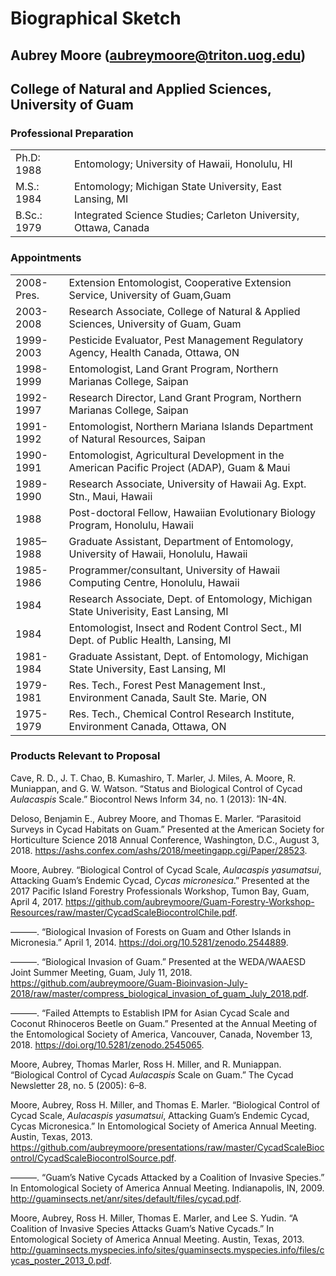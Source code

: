<!--- pandoc biosketch.md -f gfm -o biosketch.pdf -V geometry:margin=0.5in -V linkcolor:blue --->


# Biographical Sketch
## Aubrey Moore  (<aubreymoore@triton.uog.edu>)
## College of Natural and Applied Sciences, University of Guam

### Professional Preparation

|||
|:---|:---|
|Ph.D: 1988|Entomology; University of Hawaii, Honolulu, HI|
|M.S.: 1984|Entomology; Michigan State University, East Lansing, MI|
|B.Sc.: 1979|Integrated Science Studies; Carleton University, Ottawa, Canada|

### Appointments

|||
|:---|:---|
2008-Pres.|Extension Entomologist, Cooperative Extension Service, University of Guam,Guam
2003-2008 |Research Associate, College of Natural & Applied Sciences, University of Guam, Guam
1999-2003 |Pesticide Evaluator, Pest Management Regulatory Agency, Health Canada, Ottawa, ON
1998-1999  |Entomologist, Land Grant Program, Northern Marianas College, Saipan
1992-1997  |Research Director, Land Grant Program, Northern Marianas College, Saipan
1991-1992  |Entomologist, Northern Mariana Islands Department of Natural Resources, Saipan
1990-1991  |Entomologist, Agricultural Development in the American Pacific Project (ADAP), Guam & Maui
1989-1990  |Research Associate, University of Hawaii Ag. Expt. Stn., Maui, Hawaii
1988       |Post-doctoral Fellow, Hawaiian Evolutionary Biology Program, Honolulu, Hawaii
1985–1988  |Graduate Assistant, Department of Entomology, University of Hawaii, Honolulu, Hawaii
1985-1986  |Programmer/consultant, University of Hawaii Computing Centre, Honolulu, Hawaii
1984       |Research Associate, Dept. of Entomology, Michigan State Univerisity, East Lansing, MI
1984       |Entomologist, Insect and Rodent Control Sect., MI Dept. of Public Health, Lansing, MI
1981-1984  |Graduate Assistant, Dept. of Entomology, Michigan State University, East Lansing, MI
1979-1981  |Res. Tech., Forest Pest Management Inst., Environment Canada, Sault Ste. Marie, ON
1975-1979  |Res. Tech., Chemical Control Research Institute, Environment Canada, Ottawa, ON

### Products Relevant to Proposal

Cave, R. D., J. T. Chao, B. Kumashiro, T. Marler, J. Miles, A. Moore, R. Muniappan, and G. W. Watson. “Status and Biological Control of Cycad *Aulacaspis* Scale.” Biocontrol News Inform 34, no. 1 (2013): 1N-4N.

Deloso, Benjamin E., Aubrey Moore, and Thomas E. Marler. “Parasitoid Surveys in Cycad Habitats on Guam.” Presented at the American Society for Horticulture Science 2018 Annual Conference, Washington, D.C., August 3, 2018. <https://ashs.confex.com/ashs/2018/meetingapp.cgi/Paper/28523>.

Moore, Aubrey. “Biological Control of Cycad Scale, *Aulacaspis yasumatsui*, Attacking Guam’s Endemic Cycad, *Cycas micronesica*.” Presented at the 2017 Pacific Island Forestry Professionals Workshop, Tumon Bay, Guam, April 4, 2017. <https://github.com/aubreymoore/Guam-Forestry-Workshop-Resources/raw/master/CycadScaleBiocontrolChile.pdf>.

———. “Biological Invasion of Forests on Guam and Other Islands in Micronesia.” April 1, 2014. <https://doi.org/10.5281/zenodo.2544889>.

———. “Biological Invasion of Guam.” Presented at the WEDA/WAAESD Joint Summer Meeting, Guam, July 11, 2018. <https://github.com/aubreymoore/Guam-Bioinvasion-July-2018/raw/master/compress_biological_invasion_of_guam_July_2018.pdf>.

———. “Failed Attempts to Establish IPM for Asian Cycad Scale and Coconut Rhinoceros Beetle on Guam.” Presented at the Annual Meeting of the Entomological Society of America, Vancouver, Canada, November 13, 2018. <https://doi.org/10.5281/zenodo.2545065>.

Moore, Aubrey, Thomas Marler, Ross H. Miller, and R. Muniappan. “Biological Control of Cycad *Aulacaspis* Scale on Guam.” The Cycad Newsletter 28, no. 5 (2005): 6–8.

Moore, Aubrey, Ross H. Miller, and Thomas E. Marler. “Biological Control of Cycad Scale, *Aulacaspis yasumatsui*, Attacking Guam’s Endemic Cycad, Cycas Micronesica.” In Entomological Society of America Annual Meeting. Austin, Texas, 2013. <https://github.com/aubreymoore/presentations/raw/master/CycadScaleBiocontrol/CycadScaleBiocontrolSource.pdf>.

———. “Guam’s Native Cycads Attacked by a Coalition of Invasive Species.” In Entomological Society of America Annual Meeting. Indianapolis, IN, 2009. <http://guaminsects.net/anr/sites/default/files/cycad.pdf>.

Moore, Aubrey, Ross H. Miller, Thomas E. Marler, and Lee S. Yudin. “A Coalition of Invasive Species Attacks Guam’s Native Cycads.” In Entomological Society of America Annual Meeting. Austin, Texas, 2013. <http://guaminsects.myspecies.info/sites/guaminsects.myspecies.info/files/cycas_poster_2013_0.pdf>.

